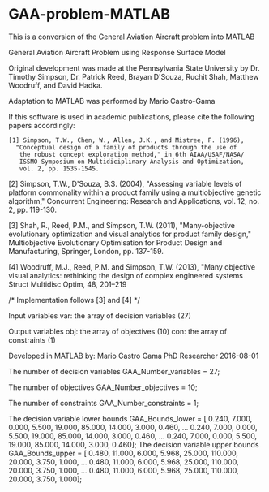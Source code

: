 # GAA-problem-MATLAB
This is a conversion of the General Aviation Aircraft problem into MATLAB

General Aviation Aircraft Problem using Response Surface Model
 
Original development was made at the Pennsylvania State University by
Dr. Timothy Simpson, Dr. Patrick Reed, Brayan D'Souza, Ruchit Shah,
Matthew Woodruff, and David Hadka.  

Adaptation to MATLAB was performed by Mario Castro-Gama

If this software is used in
academic publications, please cite the following papers accordingly:

    [1] Simpson, T.W., Chen, W., Allen, J.K., and Mistree, F. (1996),
      "Conceptual design of a family of products through the use of
       the robust concept exploration method," in 6th AIAA/USAF/NASA/
       ISSMO Symposium on Multidiciplinary Analysis and Optimization,
       vol. 2, pp. 1535-1545.
 
   [2] Simpson, T.W., D'Souza, B.S. (2004), "Assessing variable levels
       of platform commonality within a product family using a
       multiobjective genetic algorithm," Concurrent Engineering:
       Research and Applications, vol. 12, no. 2, pp. 119-130.
 
   [3] Shah, R., Reed, P.M., and Simpson, T.W. (2011), "Many-objective
       evolutionary optimization and visual analytics for product
       family design," Multiobjective Evolutionary Optimisation for
        Product Design and Manufacturing, Springer, London, pp. 137-159.
   
   [4] Woodruff, M.J., Reed, P.M. and Simpson, T.W. (2013), "Many objective 
       visual analytics: rethinking the design of complex engineered systems 
       Struct Multidisc Optim, 48, 201–219

/* Implementation follows [3] and [4] */

 Input variables
   var: the array of decision variables (27)

 Output variables
   obj: the array of objectives (10)
   con: the array of constraints (1)

  Developed in MATLAB by:
  Mario Castro Gama
  PhD Researcher
  2016-08-01

  

The number of decision variables
 GAA_Number_variables = 27;

The number of objectives
 GAA_Number_objectives = 10;

The number of constraints
 GAA_Number_constraints = 1;

The decision variable lower bounds
 GAA_Bounds_lower = [ 0.240, 7.000, 0.000, 5.500, 19.000, 85.000, 14.000, 3.000, 0.460, ...
                       0.240, 7.000, 0.000, 5.500, 19.000, 85.000, 14.000, 3.000, 0.460, ...
                       0.240, 7.000, 0.000, 5.500, 19.000, 85.000, 14.000, 3.000, 0.460];
The decision variable upper bounds
  GAA_Bounds_upper = [ 0.480, 11.000, 6.000, 5.968, 25.000, 110.000, 20.000, 3.750, 1.000, ...
                       0.480, 11.000, 6.000, 5.968, 25.000, 110.000, 20.000, 3.750, 1.000, ...
                       0.480, 11.000, 6.000, 5.968, 25.000, 110.000, 20.000, 3.750, 1.000];

